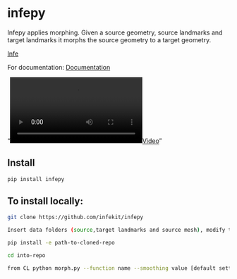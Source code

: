 infepy
================

<!-- WARNING: THIS FILE WAS AUTOGENERATED! DO NOT EDIT! -->

Infepy applies morphing. Given a source geometry, source landmarks and
target landmarks it morphs the source geometry to a target geometry.

[Infe](images/infe.PNG)

For documentation: [Documentation](https://infekit.github.io/infepy/)

“[<video src="images/screen_recording.mp4" controls=""><a
href="images/screen_recording.mp4">Video</a></video>](images/screen_recording.mp4)”

## Install

``` sh
pip install infepy
```

## To install locally:

``` sh
git clone https://github.com/infekit/infepy

Insert data folders (source,target landmarks and source mesh), modify the config.toml

pip install -e path-to-cloned-repo

cd into-repo

from CL python morph.py --function name --smoothing value [default settings: Function: "thin_plate_spline", smoothing = 0 ]
```
